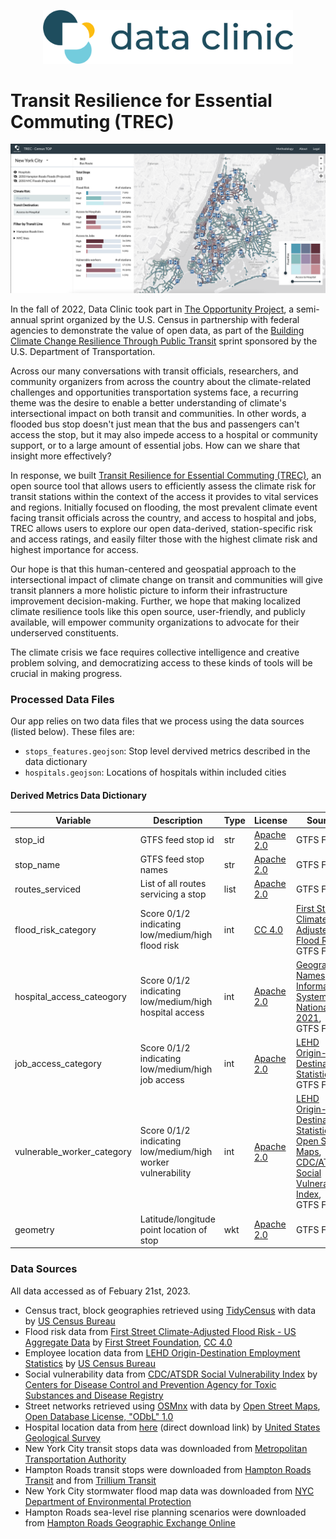 <p align="center">
  <img src="public/site-logo.png" width="400"/>
</p>

# Transit Resilience for Essential Commuting (TREC)

<p align="center">
  <img src="public/TREC_screenshot.png" width="800"/>
</p>


In the fall of 2022, Data Clinic took part in [The Opportunity Project](https://opportunity.census.gov/), a semi-annual sprint organized by the U.S. Census in partnership with federal agencies to demonstrate the value of open data, as part of the [Building Climate Change Resilience Through Public Transit](https://opportunity.census.gov/sprints/) sprint sponsored by the U.S. Department of Transportation.

Across our many conversations with transit officials, researchers, and community organizers from across the country about the climate-related challenges and opportunities transportation systems face, a recurring theme was the desire to enable a better understanding of climate's intersectional impact on both transit and communities. In other words, a flooded bus stop doesn't just mean that the bus and passengers can't access the stop, but it may also impede access to a hospital or community support, or to a large amount of essential jobs. How can we share that insight more effectively?

In response, we built [Transit Resilience for Essential Commuting (TREC)](trec.tsdataclinic.com), an open source tool that allows users to efficiently assess the climate risk for transit stations within the context of the access it provides to vital services and regions. Initially focused on flooding, the most prevalent climate event facing transit officials across the country, and access to hospital and jobs, TREC allows users to explore our open data-derived, station-specific risk and access ratings, and easily filter those with the highest climate risk and highest importance for access.

Our hope is that this human-centered and geospatial approach to the intersectional impact of climate change on transit and communities will give transit planners a more holistic picture to inform their infrastructure improvement decision-making. Further, we hope that making localized climate resilience tools like this open source, user-friendly, and publicly available, will empower community organizations to advocate for their underserved constituents.

The climate crisis we face requires collective intelligence and creative problem solving, and democratizing access to these kinds of tools will be crucial in making progress.


### Processed Data Files

Our app relies on two data files that we process using the data sources (listed below). These files are:

- `stops_features.geojson`: Stop level dervived metrics described in the data dictionary
- `hospitals.geojson`: Locations of hospitals within included cities

#### Derived Metrics Data Dictionary

| Variable                   | Description                                                 | Type | License    | Source                                                                                                                                                                                                                                                                                                  |
| -------------------------- | ----------------------------------------------------------- | ---- | ---------- | ------------------------------------------------------------------------------------------------------------------------------------------------------------------------------------------------------------------------------------------------------------------------------------------------------- |
| stop_id                    | GTFS feed stop id                                           | str  | [Apache 2.0](Apache2.0) | GTFS Feeds                                                                                                                                                                                                                                                                                              |
| stop_name                  | GTFS feed stop names                                        | str  | [Apache 2.0](Apache2.0) | GTFS Feeds                                                                                                                                                                                                                                                                                              |
| routes_serviced            | List of all routes servicing a stop                         | list | [Apache 2.0](Apache2.0) | GTFS Feeds                                                                                                                                                                                                                                                                                              |
| flood_risk_category        | Score 0/1/2 indicating low/medium/high flood risk           | int  | [CC 4.0](CC4.0-BY-NC-SA)     | [](https://aws.amazon.com/marketplace/pp/prodview-r36lzzzjacd32?sr=0-1&ref_=beagle&applicationId=AWSMPContessa#overview)[First Street Climate-Adjusted Flood Risk](https://aws.amazon.com/marketplace/pp/prodview-r36lzzzjacd32?sr=0-1&ref_=beagle&applicationId=AWSMPContessa#overview),<br>GTFS Feeds |
| hospital_access_cateogory  | Score 0/1/2 indicating low/medium/high hospital access      | int  | [Apache 2.0](Apache2.0) | [Geographic Names Information System National File 2021](https://www.usgs.gov/u.s.-board-on-geographic-names/download-gnis-data),<br>GTFS Feeds                                                                                                                                                         |
| job_access_category        | Score 0/1/2 indicating low/medium/high job access           | int  | [Apache 2.0](Apache2.0) | [](https://lehd.ces.census.gov/data/)[LEHD Origin-Destination Statistics](https://lehd.ces.census.gov/data/),<br>GTFS Feeds                                                                                                                                                                             |
| vulnerable_worker_category | Score 0/1/2 indicating low/medium/high worker vulnerability | int  | [Apache 2.0](Apache2.0) | [LEHD Origin-Destination Statistics](https://lehd.ces.census.gov/data/),<br>[Open Street Maps](https://www.openstreetmap.org/about),<br>[CDC/ATSDR Social Vulnerability Index](https://www.atsdr.cdc.gov/placeandhealth/svi/data_documentation_download.html),<br>GTFS Feeds                            |
| geometry                   | Latitude/longitude point location of stop                   | wkt  | [Apache 2.0](Apache2.0) | GTFS Feeds                                                                                                                                                                                                                                                                                              |


### Data Sources

All data accessed as of Febuary 21st, 2023.

- Census tract, block geographies retrieved using [TidyCensus](https://walker-data.com/tidycensus/) with data by [US Census Bureau](https://www.census.gov/) 
- Flood risk data from [First Street Climate-Adjusted Flood Risk - US Aggregate Data](https://aws.amazon.com/marketplace/pp/prodview-r36lzzzjacd32?sr=0-1&ref_=beagle&applicationId=AWSMPContessa#overview) by [First Street Foundation](https://firststreet.org/), [CC 4.0](https://creativecommons.org/licenses/by-nc-sa/4.0/)
- Employee location data from [LEHD Origin-Destination Employment Statistics](https://lehd.ces.census.gov/data/) by [US Census Bureau](https://www.census.gov/)
- Social vulnerability data from [CDC/ATSDR Social Vulnerability Index](https://www.atsdr.cdc.gov/placeandhealth/svi/data_documentation_download.html) by [Centers for Disease Control and Prevention Agency for Toxic Substances and Disease Registry](https://www.atsdr.cdc.gov/) 
- Street networks retrieved using [OSMnx](https://github.com/gboeing/osmnx) with data by [Open Street Maps](https://www.openstreetmap.org/about),  [Open Database License, "ODbL" 1.0](http://www.opendatacommons.org/licenses/odbl/) 
- Hospital location data from [here](https://geonames.usgs.gov/docs/stategaz/NationalFile.zip) (direct download link) by [United States Geological Survey](https://www.usgs.gov/) 
- New York City transit stops data was downloaded from [Metropolitan Transportation Authority](http://web.mta.info/developers/developer-data-terms.html#data) 
- Hampton Roads transit stops were downloaded from [Hampton Roads Transit](https://gtfs.gohrt.com/) and from [Trillium Transit](http://data.trilliumtransit.com/gtfs/williamsburg-va-us/williamsburg-va-us.zip)
- New York City stormwater flood map data was downloaded from [NYC Department of Environmental Protection](http://nyc.gov/stormwater-map)
- Hampton Roads sea-level rise planning scenarios were downloaded from [Hampton Roads Geographic Exchange Online](https://www.hrgeo.org/search?q=SLR)
